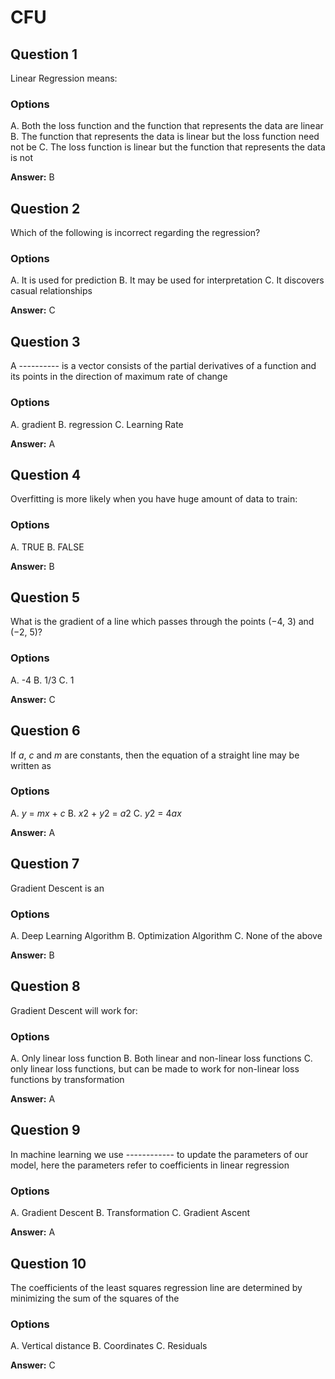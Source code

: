 # CFU



## Question 1

Linear Regression means:

### Options

A. Both the loss function and the function that represents the data are linear
B. The function that represents the data is linear but the loss function need not be 
C. The loss function is linear but the function that represents the data is not

**Answer:** B

## Question 2

Which of the following is incorrect regarding the regression?

### Options

A. It is used for prediction
B. It may be used for interpretation
C. It discovers casual relationships

**Answer:** C

## Question 3

A ---------- is a vector consists of the partial derivatives of a function and its points in the direction of maximum rate of change

### Options

A. gradient
B. regression
C. Learning Rate

**Answer:** A

## Question 4

Overfitting is more likely when you have huge amount of data to train:

### Options

A. TRUE
B. FALSE

**Answer:** B

## Question 5

What is the gradient of a line which passes through the points (−4, 3) and (−2, 5)?

### Options

A. -4
B. 1/3
C. 1

**Answer:** C

## Question 6

If *a*, *c* and *m* are constants, then the equation of a straight line may be written as

### Options

A.  *y* = *mx* + *c*
B. *x*2 + *y*2 = *a*2
C.  *y*2 = 4*ax* 

**Answer:** A

## Question 7

Gradient Descent is an

### Options

A. Deep Learning Algorithm
B. Optimization Algorithm
C. None of the above

**Answer:** B

## Question 8

Gradient Descent will work for:

### Options

A. Only linear loss function
B. Both linear and non-linear loss functions
C. only linear loss functions, but can be made to work for non-linear loss functions by transformation

**Answer:** A

## Question 9

In machine learning we use ------------ to update the parameters of our model, here the parameters refer to coefficients in linear regression

### Options

A. Gradient Descent
B. Transformation
C. Gradient Ascent

**Answer:** A

## Question 10

The coefficients of the least squares regression line are determined by minimizing the sum of the squares of the

### Options

A. Vertical distance
B. Coordinates
C. Residuals

**Answer:** C







